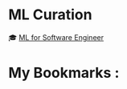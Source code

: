 # ML Curation 

:mortar_board: [ML for Software Engineer](https://github.com/ZuzooVn/machine-learning-for-software-engineers)



# My Bookmarks :
